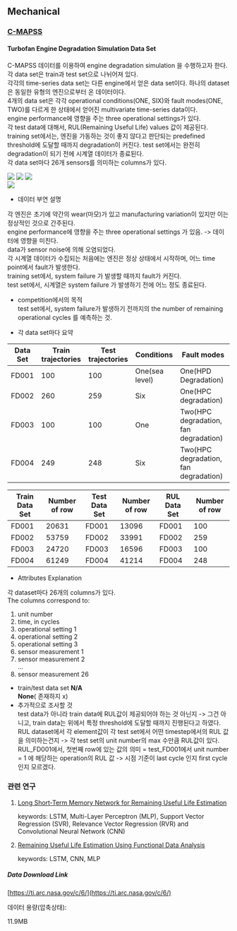## Mechanical    
### [C-MAPSS](https://ti.arc.nasa.gov/tech/dash/groups/pcoe/prognostic-data-repository/) 
#### Turbofan Engine Degradation Simulation Data Set  

C-MAPSS 데이터를 이용하여 engine degradation simulation 을 수행하고자 한다. 각 data set은 train과 test set으로 나뉘어져 있다.  
각각의 time-series data set는 다른 engine에서 얻은 data set이다. 하나의 dataset은 동일한 유형의 엔진으로부터 온 데이터이다.  
4개의 data set은 각각 operational conditions(ONE, SIX)와 fault modes(ONE, TWO)를 다르게 한 상태에서 얻어진 multivariate time-series data이다.  
engine performance에 영향을 주는 three operational settings가 있다.  
각 test data에 대해서, RUL(Remaining Useful Life) values 값이 제공된다.  
training set에서는, 엔진을 가동하는 것이 좋지 않다고 판단되는 predefined threshold에 도달할 때까지 degradation이 커진다. test set에서는
완전히 degradation이 되기 전에 시계열 데이터가 종료된다.  
각 data set마다 26개 sensors를 의미하는 columns가 있다.  

![](https://img.shields.io/badge/sector-mechanical-purple.svg)
![](https://img.shields.io/badge/labeled-implicit-green.svg)
![](https://img.shields.io/badge/time--series-yes-blue.svg)  
![](https://img.shields.io/badge/time--to--failure-gray.svg)   

- 데이터 부연 설명  

각 엔진은 초기에 약간의 wear(마모)가 있고 manufacturing variation이 있지만 이는 정상적인 것으로 간주된다.  
engine performance에 영향을 주는 three operational settings 가 있음. -> 데이터에 영향을 미친다.  
data가 sensor noise에 의해 오염되었다.  
각 시계열 데이터가 수집되는 처음에는 엔진은 정상 상태에서 시작하며, 어느 time point에서 fault가 발생한다.    
training set에서, system failure 가 발생할 때까지 fault가 커진다.  
test set에서, 시계열은 system failure 가 발생하기 전에 어느 정도 종료된다.    

- competition에서의 목적   
test set에서, system failure가 발생하기 전까지의 the number of remaining operational cycles 를 예측하는 것.     


- 각 data set마다 요약    

Data Set | Train trajectories | Test trajectories | Conditions | Fault modes  
---- | ---- | ---- | ---- | ----
FD001 | 100 | 100 | One(sea level) | One(HPD Degradation)   
FD002 | 260 | 259 | Six | One(HPC degradation)   
FD003 | 100 | 100 | One | Two(HPC degradation, fan degradation)   
FD004 | 249 | 248 | Six | Two(HPC degradation, fan degradation)  

Train Data Set | Number of row | Test Data Set | Number of row  | RUL Data Set | Number of row 
---- | ---- | ---- | ----  | ----  | ----  
FD001 | 20631 | FD001 | 13096  | FD001 | 100 
FD002 | 53759 | FD002 | 33991  | FD002 | 259 
FD003 | 24720 | FD003 | 16596  | FD003 | 100 
FD004 | 61249 | FD004 | 41214  | FD004 | 248 


- Attributes Explanation    

각 dataset마다 26개의 columns가 있다.  
The columns correspond to:  

1)	unit number  
2)	time, in cycles  
3)	operational setting 1  
4)	operational setting 2  
5)	operational setting 3  
6)	sensor measurement  1  
7)	sensor measurement  2  
...  
26)	sensor measurement  26   

- train/test data set __N/A__   
  __None__( 존재하지 x)  
- 추가적으로 조사할 것  
  test data가 아니라 train data에 RUL값이 제공되어야 하는 것 아닌지 -> 그건 아니고, train data는 위에서 특정 threshold에 도달할 때까지 진행된다고 하였다.   
  RUL dataset에서 각 element값이 각 test set에서 어떤 timestep에서의 RUL 값을 의미하는건지 -> 각 test set의 unit number의 max 수만큼 RUL값이 있다.  
  RUL_FD001에서, 첫번째 row에 있는 값의 의미 = test_FD001에서 unit number = 1 에 해당하는 operation의 RUL 값 -> 시점 기준이 last cycle 인지 first cycle인지 모르겠다.  

### 관련 연구  

1. [Long Short-Term Memory Network for Remaining
   Useful Life Estimation](<http://www.hitachi-america.us/rd/about_us/bdl/docs/LSTM_RUL.PDF>)   

   keywords: LSTM,  Multi-Layer Perceptron (MLP), Support Vector Regression (SVR), Relevance Vector Regression (RVR) and Convolutional Neural Network (CNN)   

2. [Remaining Useful Life Estimation Using Functional
   Data Analysis](<https://arxiv.org/pdf/1904.06442.pdf>)   

   keywords: LSTM, CNN, MLP    



##### Data Download Link  
[https://ti.arc.nasa.gov/c/6/](https://ti.arc.nasa.gov/c/6/)   

데이터 용량(압축상태):  

11.9MB   


